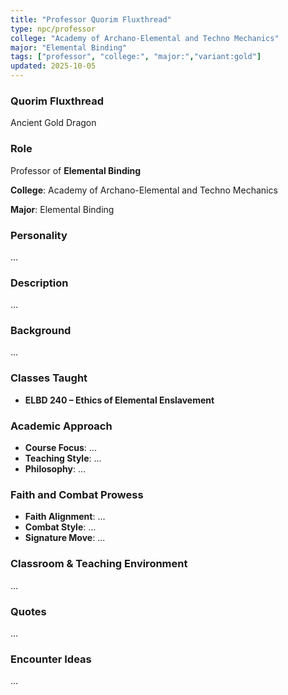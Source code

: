 ```yaml
---
title: "Professor Quorim Fluxthread"
type: npc/professor
college: "Academy of Archano-Elemental and Techno Mechanics"
major: "Elemental Binding"
tags: ["professor", "college:", "major:","variant:gold"]
updated: 2025-10-05
---
```

### Quorim Fluxthread

Ancient Gold Dragon

### Role

Professor of **Elemental Binding**

**College**: Academy of Archano-Elemental and Techno Mechanics

**Major**: Elemental Binding

### Personality

...

### Description

...

### Background

...

### Classes Taught

- **ELBD 240 – Ethics of Elemental Enslavement**

### Academic Approach

- **Course Focus**: ...
- **Teaching Style**: ...
- **Philosophy**: ...

### Faith and Combat Prowess

- **Faith Alignment**: ...
- **Combat Style**: ...
- **Signature Move**: ...

### Classroom & Teaching Environment

...

### Quotes

...

### Encounter Ideas

...
